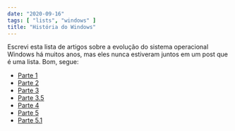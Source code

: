```yaml
---
date: "2020-09-16"
tags: [ "lists", "windows" ]
title: "História do Windows"
---
```

Escrevi esta lista de artigos sobre a evolução do sistema operacional Windows há muitos anos, mas eles nunca estiveram juntos em um post que é uma lista. Bom, segue:

 - [Parte 1]
 - [Parte 2]
 - [Parte 3]
 - [Parte 3.5]
 - [Parte 4]
 - [Parte 5]
 - [Parte 5.1]

[Parte 1]: /historia-do-windows-parte-10 
[Parte 2]: /historia-do-windows-parte-20 
[Parte 3]: /historia-do-windows-parte-30 
[Parte 3.5]: /historia-do-windows-parte-351
[Parte 4]: /historia-do-windows-parte-40 
[Parte 5]: /historia-do-windows-parte-50 
[Parte 5.1]: /historia-do-windows-parte-51 

